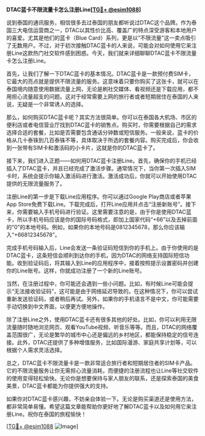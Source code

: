 **DTAC蓝卡不限流量卡怎么注册Line[[TG💪+ @esim1088](https://t.me/s/esim1088)]**

说到泰国的通讯服务，相信很多去过泰国的朋友都听说过DTAC这个品牌。作为泰国三大电信运营商之一，DTAC以其性价比高、覆盖广的特点深受游客和本地用户的喜爱。尤其是他们的蓝卡（Blue Card）系列，更是以“不限流量”这一卖点吸引了无数用户。不过，对于初次接触DTAC蓝卡的人来说，可能会对如何使用它来注册Line这款热门社交软件感到困惑。今天，我们就来详细聊聊DTAC蓝卡不限流量卡怎么注册Line。

首先，让我们了解一下DTAC蓝卡的基本情况。DTAC蓝卡是一款预付费SIM卡，它最大的亮点就是提供不限流量的服务。这意味着只要你购买了这张卡，就可以在泰国境内随意使用数据流量上网，无论是刷社交媒体、看视频还是下载应用，都不用担心流量超支的问题。这对于经常需要上网的旅行者或者短期居住在泰国的人来说，无疑是一个非常诱人的选择。

那么，如何购买DTAC蓝卡呢？其实方法很简单。你可以在泰国各大机场、市区的便利店或者电信营业厅找到DTAC蓝卡的销售点。购买时，你需要根据自己的需求选择合适的套餐，比如是否需要包含通话分钟数或短信服务。一般来说，蓝卡的价格从几十泰铢到几百泰铢不等，具体取决于所选的套餐内容。购买完成后，你会收到一张带有SIM卡和激活码的小卡片，这就是你的DTAC蓝卡了。

接下来，我们进入正题——如何用DTAC蓝卡注册Line。首先，确保你的手机已经插入了DTAC蓝卡，并且已经完成了激活步骤。通常情况下，当你第一次插入SIM卡时，系统会提示你输入激活码进行激活。激活成功后，你就可以开始使用DTAC提供的无限流量服务了。

注册Line的第一步是下载Line应用程序。你可以通过Google Play商店或者苹果App Store免费下载Line。下载完成后，打开Line应用并点击“注册新账号”。接下来，你需要输入手机号码进行验证。这里需要注意的是，由于你是使用DTAC蓝卡，所以手机号码应该是你的国际号码格式，即加上国家代码“+66”以及去掉前面的“0”的本地号码。例如，如果你的本地号码是0812345678，那么你应该输入“+66812345678”。

完成手机号码输入后，Line会发送一条验证码短信到你的手机上。由于你使用的是DTAC蓝卡，这条短信会顺利到达你的手机，因为DTAC的网络支持国际短信功能。收到验证码后，将其输入到Line的应用程序中，接着按照提示设置密码并创建你的Line账号。这样，你就成功注册了一个新的Line账号。

当然，在注册过程中，你可能还会遇到一些小问题。比如，有时候Line可能会提示“无法接收验证码”，这可能是由于网络延迟导致的。在这种情况下，你可以尝试重新发送验证码，或者稍后再试。另外，如果你的手机语言不是中文，你可能需要手动切换到中文界面，以便更方便地操作。

除了注册Line之外，使用DTAC蓝卡还有很多其他的好处。比如，你可以利用无限流量随时随地浏览网页、观看YouTube视频、听音乐等等。而且，DTAC的网络覆盖范围很广，无论是繁华的城市中心还是偏远的乡村地区，都能保持稳定的信号连接。此外，DTAC还提供了多种增值服务，比如国际漫游、家庭共享计划等，可以根据个人需求灵活选择。

总之，DTAC蓝卡不限流量卡是一款非常适合旅行者和短期居住者的SIM卡产品。它的不限流量服务让你无需担心流量消耗，而便捷的注册流程也让Line等社交软件的使用变得轻松愉快。无论你是想要保持与家人朋友的联系，还是探索泰国的美食美景，DTAC蓝卡都能为你提供强大的支持。

如果你对DTAC蓝卡感兴趣，不妨亲自体验一下。无论是购买渠道还是使用方法，都非常简单易懂。希望这篇文章能帮助你更好地了解DTAC蓝卡以及如何用它来注册Line。祝你在泰国的旅程愉快！

[[TG💪+ @esim1088](https://t.me/s/esim1088) ![Image](https://i.postimg.cc/4NQfJmqS/Snipaste-2025-05-13-00-14-12.png)]